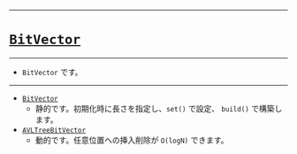 _____

# [`BitVector`](https://github.com/titanium-22/Library_py/blob/main/DataStructures/BitVector)

_____

- `BitVector` です。

_____

- [`BitVector`](./BitVector_.md)
  - 静的です。初期化時に長さを指定し、`set()` で設定、 `build()` で構築します。
- [`AVLTreeBitVector`](./AVLTwreeBitVector.md)
  - 動的です。任意位置への挿入削除が `O(logN)` できます。

